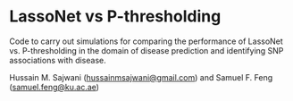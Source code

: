 # LassoNet vs P-thresholding

Code to carry out simulations for comparing the performance of LassoNet vs. P-thresholding in the domain of disease prediction and identifying SNP associations with disease.

Hussain M. Sajwani (hussainmsajwani@gmail.com) and Samuel F. Feng (samuel.feng@ku.ac.ae)
